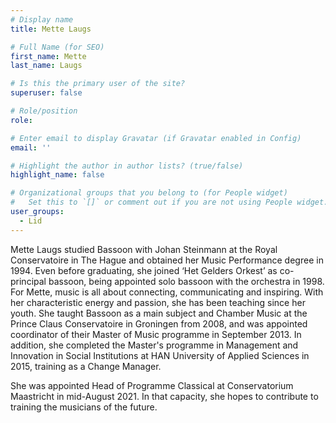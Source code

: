 ```yaml
---
# Display name
title: Mette Laugs

# Full Name (for SEO)
first_name: Mette
last_name: Laugs

# Is this the primary user of the site?
superuser: false

# Role/position
role: 

# Enter email to display Gravatar (if Gravatar enabled in Config)
email: ''

# Highlight the author in author lists? (true/false)
highlight_name: false

# Organizational groups that you belong to (for People widget)
#   Set this to `[]` or comment out if you are not using People widget.
user_groups:
  - Lid
---
```


Mette Laugs studied Bassoon with Johan Steinmann at the Royal Conservatoire in The Hague and obtained her Music Performance degree in 1994. Even before graduating, she joined ‘Het Gelders Orkest’ as co-principal bassoon, being appointed solo bassoon with the orchestra in 1998. For Mette, music is all about connecting, communicating and inspiring. With her characteristic energy and passion, she has been teaching since her youth.
She taught Bassoon as a main subject and Chamber Music at the Prince Claus Conservatoire in Groningen from 2008, and was appointed coordinator of their Master of Music programme in September 2013.
In addition, she completed the Master's programme in Management and Innovation in Social Institutions at HAN University of Applied Sciences in 2015, training as a Change Manager.

She was appointed Head of Programme Classical at Conservatorium Maastricht in mid-August 2021. In that capacity, she hopes to contribute to training the musicians of the future.